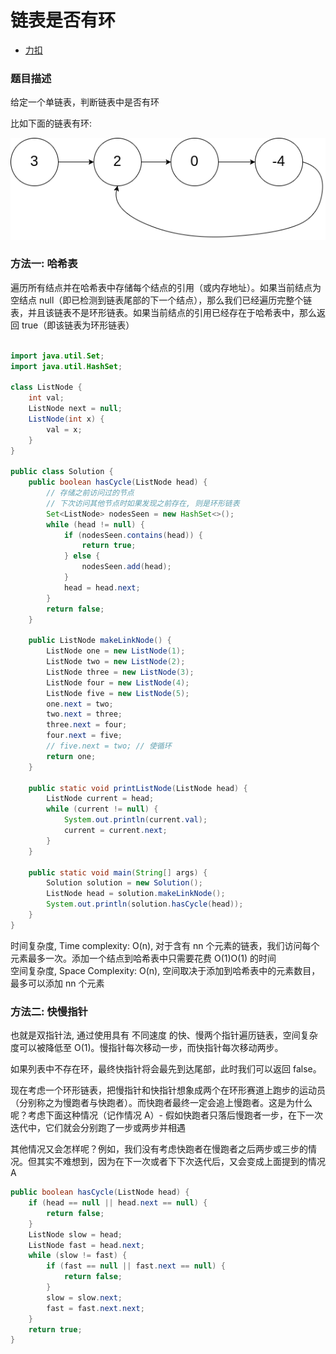 # 链表是否有环

- [力扣](https://leetcode-cn.com/problems/linked-list-cycle/)

### 题目描述 

给定一个单链表，判断链表中是否有环  

比如下面的链表有环: 

![](../images/2.png)  

### 方法一: 哈希表  

遍历所有结点并在哈希表中存储每个结点的引用（或内存地址）。如果当前结点为空结点 null（即已检测到链表尾部的下一个结点），那么我们已经遍历完整个链表，并且该链表不是环形链表。如果当前结点的引用已经存在于哈希表中，那么返回 true（即该链表为环形链表）

```java

import java.util.Set;
import java.util.HashSet;

class ListNode {
    int val;
    ListNode next = null;
    ListNode(int x) {
        val = x;
    }
}

public class Solution {
    public boolean hasCycle(ListNode head) {
        // 存储之前访问过的节点
        // 下次访问其他节点时如果发现之前存在, 则是环形链表
        Set<ListNode> nodesSeen = new HashSet<>();
        while (head != null) {
            if (nodesSeen.contains(head)) {
                return true;
            } else {
                nodesSeen.add(head);
            }
            head = head.next;
        }
        return false;
    }

    public ListNode makeLinkNode() {
        ListNode one = new ListNode(1);
        ListNode two = new ListNode(2);
        ListNode three = new ListNode(3);
        ListNode four = new ListNode(4);
        ListNode five = new ListNode(5);
        one.next = two;
        two.next = three;
        three.next = four;
        four.next = five;
        // five.next = two; // 使循环
        return one;
    }

    public static void printListNode(ListNode head) {
        ListNode current = head;
        while (current != null) {
            System.out.println(current.val);
            current = current.next;
        }
    }

    public static void main(String[] args) {
        Solution solution = new Solution();
        ListNode head = solution.makeLinkNode();
        System.out.println(solution.hasCycle(head));
    }
}
```

时间复杂度, Time complexity: O(n), 对于含有 nn 个元素的链表，我们访问每个元素最多一次。添加一个结点到哈希表中只需要花费 O(1)O(1) 的时间  
空间复杂度, Space Complexity: O(n), 空间取决于添加到哈希表中的元素数目，最多可以添加 nn 个元素  

### 方法二: 快慢指针 

也就是双指针法, 通过使用具有 不同速度 的快、慢两个指针遍历链表，空间复杂度可以被降低至 O(1)。慢指针每次移动一步，而快指针每次移动两步。

如果列表中不存在环，最终快指针将会最先到达尾部，此时我们可以返回 false。

现在考虑一个环形链表，把慢指针和快指针想象成两个在环形赛道上跑步的运动员（分别称之为慢跑者与快跑者）。而快跑者最终一定会追上慢跑者。这是为什么呢？考虑下面这种情况（记作情况 A）- 假如快跑者只落后慢跑者一步，在下一次迭代中，它们就会分别跑了一步或两步并相遇

其他情况又会怎样呢？例如，我们没有考虑快跑者在慢跑者之后两步或三步的情况。但其实不难想到，因为在下一次或者下下次迭代后，又会变成上面提到的情况 A  

```java
public boolean hasCycle(ListNode head) {
    if (head == null || head.next == null) {
        return false;
    }
    ListNode slow = head;
    ListNode fast = head.next;
    while (slow != fast) {
        if (fast == null || fast.next == null) {
            return false;
        }
        slow = slow.next;
        fast = fast.next.next;
    }
    return true;
}
```
